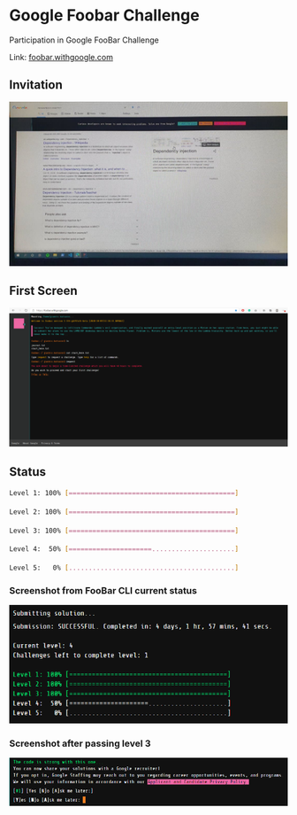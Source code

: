 # Google Foobar Challenge
Participation in Google FooBar Challenge

Link: [foobar.withgoogle.com](https://foobar.withgoogle.com/)

## Invitation
![](invitation.jpg)

## First Screen
![](first_screen.png)

## Status
```bash
Level 1: 100% [==========================================]

Level 2: 100% [==========================================]

Level 3: 100% [==========================================]

Level 4:  50% [=====================.....................]

Level 5:   0% [..........................................]
```
### Screenshot from FooBar CLI current status
![](current_status_level4b.png)

### Screenshot after passing level 3
![](shared_my_profile_to_a_Google_recruiter.png)
